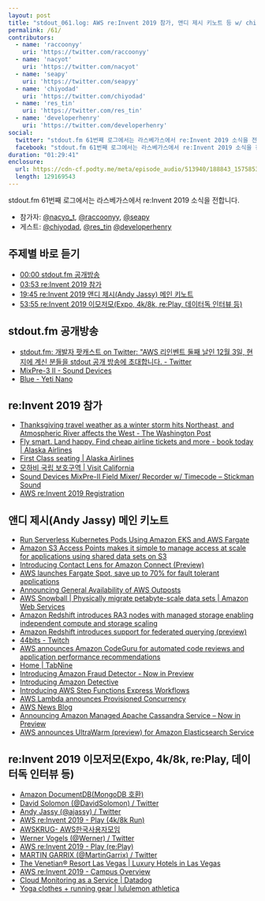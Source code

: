```yaml
---
layout: post
title: "stdout_061.log: AWS re:Invent 2019 참가, 앤디 제시 키노트 등 w/ chiyodad, res_tin, developerhenry"
permalink: /61/
contributors:
  - name: 'raccoonyy'
    uri: 'https://twitter.com/raccoonyy'
  - name: 'nacyot'
    uri: 'https://twitter.com/nacyot'
  - name: 'seapy'
    uri: 'https://twitter.com/seapyy'
  - name: 'chiyodad'
    uri: 'https://twitter.com/chiyodad'
  - name: 'res_tin'
    uri: 'https://twitter.com/res_tin'
  - name: 'developerhenry'
    uri: 'https://twitter.com/developerhenry'
social:
  twitter: "stdout.fm 61번째 로그에서는 라스베가스에서 re:Invent 2019 소식을 전합니다."
  facebook: "stdout.fm 61번째 로그에서는 라스베가스에서 re:Invent 2019 소식을 전합니다."
duration: "01:29:41"
enclosure:
  url: https://cdn-cf.podty.me/meta/episode_audio/513940/188843_1575853218224.mp3
  length: 129169543
---
```


stdout.fm 61번째 로그에서는 라스베가스에서 re:Invent 2019 소식을 전합니다.

* 참가자: [@nacyo_t][nac], [@raccoonyy][rac], [@seapy][seapy]
* 게스트: [@chiyodad][chi], [@res_tin][res] [@developerhenry][hen]

[nac]: https://twitter.com/nacyo_t
[rac]: https://twitter.com/raccoonyy
[seapy]: https://twitter.com/seapy
[hen]: https://twitter.com/developerhenry
[chi]: https://twitter.com/chiyodad
[res]: https://twitter.com/res_tin

## 주제별 바로 듣기
* <a href="#" onclick="jumpPlayer(0.0); return false;">00:00 stdout.fm 공개방송</a>
* <a href="#" onclick="jumpPlayer(233.0); return false;">03:53 re:Invent 2019 참가</a>
* <a href="#" onclick="jumpPlayer(1185.0); return false;">19:45 re:Invent 2019 앤디 제시(Andy Jassy) 메인 키노트</a>
* <a href="#" onclick="jumpPlayer(3235.0); return false;">53:55 re:Invent 2019 이모저모(Expo, 4k/8k, re:Play, 데이터독 인터뷰 등)</a>

## stdout.fm 공개방송

* [stdout.fm: 개발자 팟캐스트 on Twitter: "AWS 리인벤트 둘째 날인 12월 3일, 현지에 계신 분들을 stdout 공개 방송에 초대합니다. - Twitter](https://twitter.com/stdoutfm/status/1201907292423118849)
* [MixPre-3 II - Sound Devices](https://www.sounddevices.com/product/mixpre-3-ii/)
* [Blue - Yeti Nano](https://www.bluedesigns.com/products/yeti-nano/)

## re:Invent 2019 참가

* [Thanksgiving travel weather as a winter storm hits Northeast, and Atmospheric River affects the West - The Washington Post](https://www.washingtonpost.com/weather/2019/12/01/major-winter-storm-taking-shape-northeast-millions-travel-home-thanksgiving/)
* [Fly smart. Land happy. Find cheap airline tickets and more - book today \| Alaska Airlines](https://www.alaskaair.com/)
* [First Class seating \| Alaska Airlines](https://www.alaskaair.com/content/travel-info/flight-experience/first-class)
* [모하비 국립 보호구역 \| Visit California](https://www.visitcalifornia.com/kr/attraction/%EB%AA%A8%ED%95%98%EB%B9%84-%EA%B5%AD%EB%A6%BD-%EB%B3%B4%ED%98%B8%EA%B5%AC%EC%97%AD)
* [Sound Devices MixPre-II Field Mixer/ Recorder w/ Timecode – Stickman Sound](https://shop.stickmansound.com/products/sound-devices-mixpre-ii-field-mixer-recorder-w-timecode?_pos=2&_sid=71af8a3f5&_ss=r&variant=14707431112759)
* [AWS re:Invent 2019 Registration](https://www.portal.reinvent.awsevents.com/portal/startNewRegistration.do)

## 앤디 제시(Andy Jassy) 메인 키노트

* [Run Serverless Kubernetes Pods Using Amazon EKS and AWS Fargate](https://aws.amazon.com/about-aws/whats-new/2019/12/run-serverless-kubernetes-pods-using-amazon-eks-and-aws-fargate/)
* [Amazon S3 Access Points makes it simple to manage access at scale for applications using shared data sets on S3](https://aws.amazon.com/about-aws/whats-new/2019/12/amazon-s3-access-points-manage-data-access-at-scale-shared-data-sets/)
* [Introducing Contact Lens for Amazon Connect (Preview)](https://aws.amazon.com/about-aws/whats-new/2019/12/introducing-contact-lens-for-amazon-connect-preview/)
* [AWS launches Fargate Spot, save up to 70% for fault tolerant applications](https://aws.amazon.com/about-aws/whats-new/2019/12/aws-launches-fargate-spot-save-up-to-70-for-fault-tolerant-applications/)
* [Announcing General Availability of AWS Outposts](https://aws.amazon.com/about-aws/whats-new/2019/12/announcing-general-availability-of-aws-outposts/)
* [AWS Snowball \| Physically migrate petabyte-scale data sets \| Amazon Web Services](https://aws.amazon.com/snowball/)
* [Amazon Redshift introduces RA3 nodes with managed storage enabling independent compute and storage scaling](https://aws.amazon.com/about-aws/whats-new/2019/12/amazon-redshift-announces-ra3-nodes-managed-storage/)
* [Amazon Redshift introduces support for federated querying (preview)](https://aws.amazon.com/about-aws/whats-new/2019/12/amazon-redshift-federated-query-preview/)
* [44bits - Twitch](https://www.twitch.tv/44bits/)
* [AWS announces Amazon CodeGuru for automated code reviews and application performance recommendations](https://aws.amazon.com/about-aws/whats-new/2019/12/aws-announces-amazon-codeguru-for-automated-code-reviews-and-application-performance-recommendations/)
* [Home \| TabNine](https://tabnine.com/)
* [Introducing Amazon Fraud Detector - Now in Preview](https://aws.amazon.com/about-aws/whats-new/2019/12/introducing-amazon-fraud-detector-now-in-preview/)
* [Introducing Amazon Detective](https://aws.amazon.com/about-aws/whats-new/2019/12/introducing-amazon-detective/)
* [Introducing AWS Step Functions Express Workflows](https://aws.amazon.com/about-aws/whats-new/2019/12/introducing-aws-step-functions-express-workflows/)
* [AWS Lambda announces Provisioned Concurrency](https://aws.amazon.com/about-aws/whats-new/2019/12/aws-lambda-announces-provisioned-concurrency/)
* [AWS News Blog](https://aws.amazon.com/blogs/aws/)
* [Announcing Amazon Managed Apache Cassandra Service – Now in Preview](https://aws.amazon.com/about-aws/whats-new/2019/12/announcing-amazon-managed-apache-cassandra-service-now-in-preview/)
* [AWS announces UltraWarm (preview) for Amazon Elasticsearch Service](https://aws.amazon.com/about-aws/whats-new/2019/12/aws-announces-ultrawarm-preview-for-amazon-elasticsearch-service/)

## re:Invent 2019 이모저모(Expo, 4k/8k, re:Play, 데이터독 인터뷰 등)

* [Amazon DocumentDB(MongoDB 호환)](https://aws.amazon.com/ko/documentdb/)
* [David Solomon (@DavidSolomon) / Twitter](https://twitter.com/DavidSolomon)
* [Andy Jassy (@ajassy) / Twitter](https://twitter.com/ajassy)
* [AWS re:Invent 2019 - Play (4k/8k Run)](https://reinvent.awsevents.com/play/)
* [AWSKRUG- AWS한국사용자모임](https://m.facebook.com/groups/189675924467773?view=permalink&id=2174570599311619)
* [Werner Vogels (@Werner) / Twitter](https://twitter.com/werner)
* [AWS re:Invent 2019 - Play (re:Play)](https://reinvent.awsevents.com/play/)
* [MARTIN GARRIX (@MartinGarrix) / Twitter](https://twitter.com/martingarrix)
* [The Venetian® Resort Las Vegas \| Luxury Hotels in Las Vegas](https://www.venetian.com/)
* [AWS re:Invent 2019 - Campus Overview](https://reinvent.awsevents.com/around/)
* [Cloud Monitoring as a Service \| Datadog](https://www.datadoghq.com/)
* [Yoga clothes + running gear \| lululemon athletica](https://shop.lululemon.com/)
